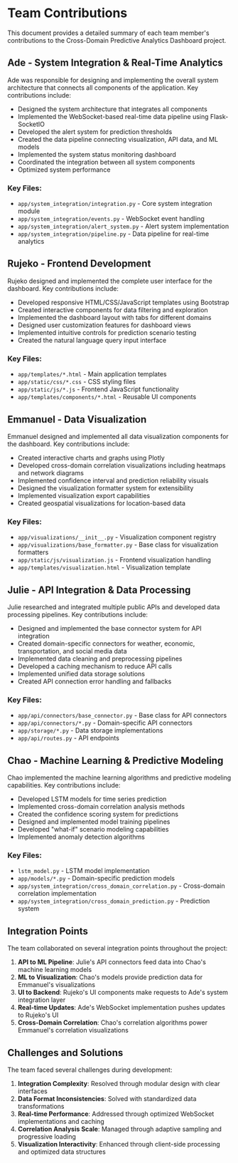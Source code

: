 # Team Contributions

This document provides a detailed summary of each team member's contributions to the Cross-Domain Predictive Analytics Dashboard project.

## Ade - System Integration & Real-Time Analytics

Ade was responsible for designing and implementing the overall system architecture that connects all components of the application. Key contributions include:

- Designed the system architecture that integrates all components
- Implemented the WebSocket-based real-time data pipeline using Flask-SocketIO
- Developed the alert system for prediction thresholds
- Created the data pipeline connecting visualization, API data, and ML models
- Implemented the system status monitoring dashboard
- Coordinated the integration between all system components
- Optimized system performance

### Key Files:
- `app/system_integration/integration.py` - Core system integration module
- `app/system_integration/events.py` - WebSocket event handling
- `app/system_integration/alert_system.py` - Alert system implementation
- `app/system_integration/pipeline.py` - Data pipeline for real-time analytics

## Rujeko - Frontend Development

Rujeko designed and implemented the complete user interface for the dashboard. Key contributions include:

- Developed responsive HTML/CSS/JavaScript templates using Bootstrap
- Created interactive components for data filtering and exploration
- Implemented the dashboard layout with tabs for different domains
- Designed user customization features for dashboard views
- Implemented intuitive controls for prediction scenario testing
- Created the natural language query input interface

### Key Files:
- `app/templates/*.html` - Main application templates
- `app/static/css/*.css` - CSS styling files
- `app/static/js/*.js` - Frontend JavaScript functionality
- `app/templates/components/*.html` - Reusable UI components

## Emmanuel - Data Visualization

Emmanuel designed and implemented all data visualization components for the dashboard. Key contributions include:

- Created interactive charts and graphs using Plotly
- Developed cross-domain correlation visualizations including heatmaps and network diagrams
- Implemented confidence interval and prediction reliability visuals
- Designed the visualization formatter system for extensibility
- Implemented visualization export capabilities
- Created geospatial visualizations for location-based data

### Key Files:
- `app/visualizations/__init__.py` - Visualization component registry
- `app/visualizations/base_formatter.py` - Base class for visualization formatters
- `app/static/js/visualization.js` - Frontend visualization handling
- `app/templates/visualization.html` - Visualization template

## Julie - API Integration & Data Processing

Julie researched and integrated multiple public APIs and developed data processing pipelines. Key contributions include:

- Designed and implemented the base connector system for API integration
- Created domain-specific connectors for weather, economic, transportation, and social media data
- Implemented data cleaning and preprocessing pipelines
- Developed a caching mechanism to reduce API calls
- Implemented unified data storage solutions
- Created API connection error handling and fallbacks

### Key Files:
- `app/api/connectors/base_connector.py` - Base class for API connectors
- `app/api/connectors/*.py` - Domain-specific API connectors
- `app/storage/*.py` - Data storage implementations
- `app/api/routes.py` - API endpoints

## Chao - Machine Learning & Predictive Modeling

Chao implemented the machine learning algorithms and predictive modeling capabilities. Key contributions include:

- Developed LSTM models for time series prediction
- Implemented cross-domain correlation analysis methods
- Created the confidence scoring system for predictions
- Designed and implemented model training pipelines
- Developed "what-if" scenario modeling capabilities
- Implemented anomaly detection algorithms

### Key Files:
- `lstm_model.py` - LSTM model implementation
- `app/models/*.py` - Domain-specific prediction models
- `app/system_integration/cross_domain_correlation.py` - Cross-domain correlation implementation
- `app/system_integration/cross_domain_prediction.py` - Prediction system

## Integration Points

The team collaborated on several integration points throughout the project:

1. **API to ML Pipeline**: Julie's API connectors feed data into Chao's machine learning models
2. **ML to Visualization**: Chao's models provide prediction data for Emmanuel's visualizations
3. **UI to Backend**: Rujeko's UI components make requests to Ade's system integration layer
4. **Real-time Updates**: Ade's WebSocket implementation pushes updates to Rujeko's UI
5. **Cross-Domain Correlation**: Chao's correlation algorithms power Emmanuel's correlation visualizations

## Challenges and Solutions

The team faced several challenges during development:

1. **Integration Complexity**: Resolved through modular design with clear interfaces
2. **Data Format Inconsistencies**: Solved with standardized data transformations
3. **Real-time Performance**: Addressed through optimized WebSocket implementations and caching
4. **Correlation Analysis Scale**: Managed through adaptive sampling and progressive loading
5. **Visualization Interactivity**: Enhanced through client-side processing and optimized data structures 